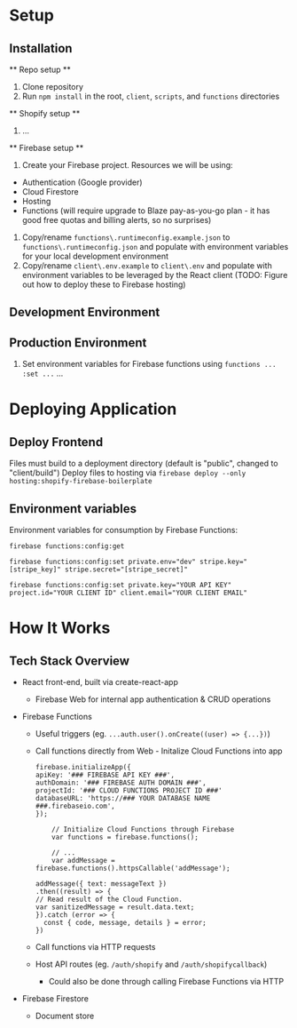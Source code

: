 # Setup

## Installation

** Repo setup **

1. Clone repository
1. Run `npm install` in the root, `client`, `scripts`, and `functions` directories

** Shopify setup **

1. ...

** Firebase setup **

1. Create your Firebase project. Resources we will be using:

- Authentication (Google provider)
- Cloud Firestore
- Hosting
- Functions (will require upgrade to Blaze pay-as-you-go plan - it has good free quotas and billing alerts, so no surprises)

1. Copy/rename `functions\.runtimeconfig.example.json` to `functions\.runtimeconfig.json` and populate with environment variables for your local development environment
1. Copy/rename `client\.env.example` to `client\.env` and populate with environment variables to be leveraged by the React client (TODO: Figure out how to deploy these to Firebase hosting)

## Development Environment

## Production Environment

1. Set environment variables for Firebase functions using `functions ... :set ...`
   ...

# Deploying Application

## Deploy Frontend

Files must build to a deployment directory (default is "public", changed to "client/build")
Deploy files to hosting via `firebase deploy --only hosting:shopify-firebase-boilerplate`

## Environment variables

Environment variables for consumption by Firebase Functions:

`firebase functions:config:get`

`firebase functions:config:set private.env="dev" stripe.key="[stripe_key]" stripe.secret="[stripe_secret]"`

`firebase functions:config:set private.key="YOUR API KEY" project.id="YOUR CLIENT ID" client.email="YOUR CLIENT EMAIL"`

# How It Works

## Tech Stack Overview

- React front-end, built via create-react-app
  - Firebase Web for internal app authentication & CRUD operations
- Firebase Functions

  - Useful triggers (eg. `...auth.user().onCreate((user) => {...})`)
  - Call functions directly from Web - Initalize Cloud Functions into app

    ```
    firebase.initializeApp({
    apiKey: '### FIREBASE API KEY ###',
    authDomain: '### FIREBASE AUTH DOMAIN ###',
    projectId: '### CLOUD FUNCTIONS PROJECT ID ###'
    databaseURL: 'https://### YOUR DATABASE NAME ###.firebaseio.com',
    });

        // Initialize Cloud Functions through Firebase
        var functions = firebase.functions();

        // ...
        var addMessage = firebase.functions().httpsCallable('addMessage');

    addMessage({ text: messageText })
    .then((result) => {
    // Read result of the Cloud Function.
    var sanitizedMessage = result.data.text;
    }).catch (error => {
      const { code, message, details } = error;
    })

    ```

  - Call functions via HTTP requests
  - Host API routes (eg. `/auth/shopify` and `/auth/shopifycallback`)
    - Could also be done through calling Firebase Functions via HTTP

- Firebase Firestore
  - Document store

